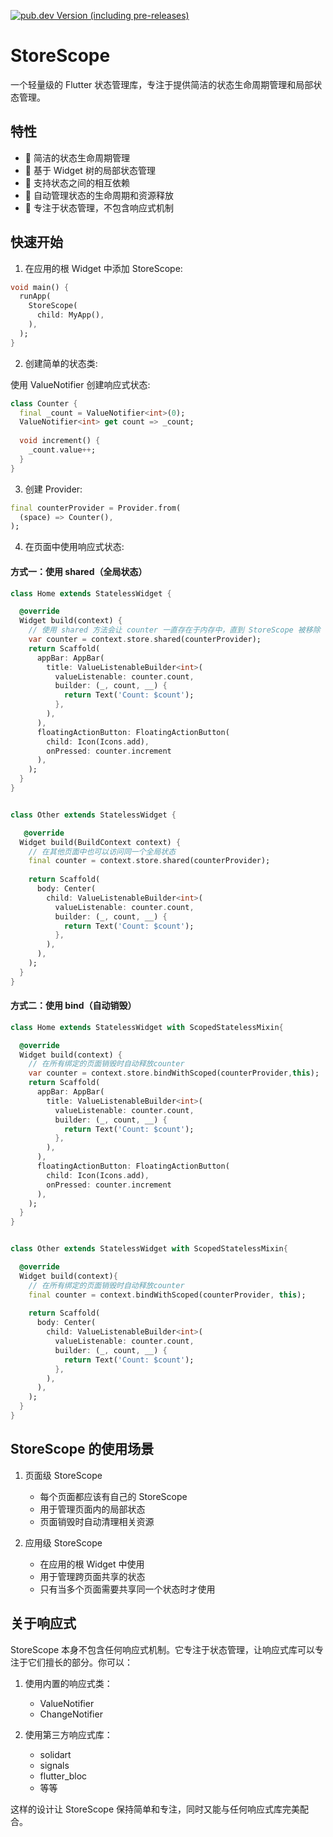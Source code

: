 <!-- 
This README describes the package. If you publish this package to pub.dev,
this README's contents appear on the landing page for your package.

For information about how to write a good package README, see the guide for
[writing package pages](https://dart.dev/tools/pub/writing-package-pages). 

For general information about developing packages, see the Dart guide for
[creating packages](https://dart.dev/guides/libraries/create-packages)
and the Flutter guide for
[developing packages and plugins](https://flutter.dev/to/develop-packages). 
-->
[![pub.dev Version (including pre-releases)](https://img.shields.io/pub/v/store_scope?include_prereleases)](https://pub.dev/packages/store_scope)
# StoreScope

一个轻量级的 Flutter 状态管理库，专注于提供简洁的状态生命周期管理和局部状态管理。

## 特性

- 🚀 简洁的状态生命周期管理
- 🔄 基于 Widget 树的局部状态管理
- 🔗 支持状态之间的相互依赖
- 🧹 自动管理状态的生命周期和资源释放
- 🎯 专注于状态管理，不包含响应式机制

## 快速开始


1. 在应用的根 Widget 中添加 StoreScope:

```dart
void main() {
  runApp(
    StoreScope(
      child: MyApp(),
    ),
  );
}
```

2. 创建简单的状态类:

 使用 ValueNotifier 创建响应式状态:

```dart
class Counter {
  final _count = ValueNotifier<int>(0);
  ValueNotifier<int> get count => _count;
  
  void increment() {
    _count.value++;
  }
}
```

3. 创建 Provider:

```dart
final counterProvider = Provider.from(
  (space) => Counter(),
);
```


4. 在页面中使用响应式状态:

#### 方式一：使用 shared（全局状态）

```dart
class Home extends StatelessWidget {

  @override
  Widget build(context) {
    // 使用 shared 方法会让 counter 一直存在于内存中，直到 StoreScope 被移除
    var counter = context.store.shared(counterProvider);
    return Scaffold(
      appBar: AppBar(
        title: ValueListenableBuilder<int>(
          valueListenable: counter.count,
          builder: (_, count, __) {
            return Text('Count: $count');
          },
        ),
      ),
      floatingActionButton: FloatingActionButton(
        child: Icon(Icons.add), 
        onPressed: counter.increment
      ),
    );
  }
}


class Other extends StatelessWidget {

   @override
  Widget build(BuildContext context) {
    // 在其他页面中也可以访问同一个全局状态
    final counter = context.store.shared(counterProvider);
    
    return Scaffold(
      body: Center(
        child: ValueListenableBuilder<int>(
          valueListenable: counter.count,
          builder: (_, count, __) {
            return Text('Count: $count');
          },
        ),
      ),
    );
  }
}
```

#### 方式二：使用 bind（自动销毁）

```dart
class Home extends StatelessWidget with ScopedStatelessMixin{

  @override
  Widget build(context) {
    // 在所有绑定的页面销毁时自动释放counter
    var counter = context.store.bindWithScoped(counterProvider,this);
    return Scaffold(
      appBar: AppBar(
        title: ValueListenableBuilder<int>(
          valueListenable: counter.count,
          builder: (_, count, __) {
            return Text('Count: $count');
          },
        ),
      ),
      floatingActionButton: FloatingActionButton(
        child: Icon(Icons.add), 
        onPressed: counter.increment
      ),
    );
  }
}


class Other extends StatelessWidget with ScopedStatelessMixin{

  @override
  Widget build(context){
    // 在所有绑定的页面销毁时自动释放counter
    final counter = context.bindWithScoped(counterProvider, this);
    
    return Scaffold(
      body: Center(
        child: ValueListenableBuilder<int>(
          valueListenable: counter.count,
          builder: (_, count, __) {
            return Text('Count: $count');
          },
        ),
      ),
    );
  }
}
```




## StoreScope 的使用场景

1. 页面级 StoreScope
   - 每个页面都应该有自己的 StoreScope
   - 用于管理页面内的局部状态
   - 页面销毁时自动清理相关资源

2. 应用级 StoreScope
   - 在应用的根 Widget 中使用
   - 用于管理跨页面共享的状态
   - 只有当多个页面需要共享同一个状态时才使用

## 关于响应式

StoreScope 本身不包含任何响应式机制。它专注于状态管理，让响应式库可以专注于它们擅长的部分。你可以：

1. 使用内置的响应式类：
   - ValueNotifier
   - ChangeNotifier

2. 使用第三方响应式库：
   - solidart
   - signals
   - flutter_bloc
   - 等等

这样的设计让 StoreScope 保持简单和专注，同时又能与任何响应式库完美配合。

